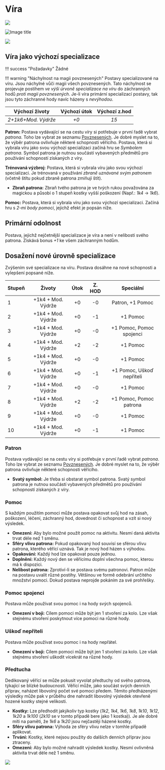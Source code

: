 # Víra

<img src="/assets/sep_line.png"/>

![Image title](/assets/classes/Religion.png)

<img src="/assets/sep_line.png"/>

## Víra jako výchozí specializace

!!! success "Požadavky"
    Žádné

!!! warning "Náchylnost na magii povznesených"
    Postavy specializované na víru. Jsou náchylné vůči magii všech povznesených. Tato náchylnost se projevuje postihem *ve výši úrvoně specializace na víru* do záchranných hodů *proti magii povznesených*. Je-li víra primární specializací postavy, tak jsou tyto záchranné hody navíc házeny s *nevýhodou*.

|   Výchozí životy    | Výchozí útok | Výchozí z.hod |
| :-----------------: | :----------: | :-----------: |
| *2+1k6+Mod. Výdrže* |     *+0*     |     *15*      |

**Patron:** Postava vydávající se na cestu víry si potřebuje v první řadě vybrat *patrona*. Toho lze vybrat ze seznamu [Povznesených](/Starý%20svět%20%28Zasazení%29/gods/). Je dobré myslet na to, že výběr patrona ovlivňuje některé schopnosti věřícího. Postava, která si vybrala víru jako svou výchozí specializaci začíná hru se *Symbolem patrona*. Symbol patrona je nutnou součástí vybavených předmětů pro používání schopností získaných z víry.

**Trénovaná výzbroj:** Postava, která si vybrala víru jako svou výchozí specializaci. Je trénovaná v používání *zbraně uznávané svým patronem* (včetně štítu pokud zbraně patrona zmiňují štít).

- **Zbraň patrona:** Zbraň tvého patrona je ve tvých rukou považována za magickou a působí o 1 stupeň kostky vyšší poškození (Např.: *1k4* -> *1k6*). 

**Pomoc:** Postava, která si vybrala víru jako svou výchozí specializaci. Začíná hru s *2-mi body pomoci*, jejichž efekt je popsán níže.

## Primární odolnost

Postava, jejichž nejčetnější specializace je víra a není v nelibosti svého patrona. Získává bonus *+1* ke všem záchranným hodům.

## Dosažení nové úrovně specializace

Zvýšením své specializace na víru. Postava dosáhne na nové schopnosti a vylepšení popsané níže.

| Stupeň |       Životy       | Útok | Z. HOD |         Speciální         |
| :----- | :----------------: | :--: | :----: | :-----------------------: |
| 1      | +1k4 + Mod. Výdrže |  +0  |   -0   |     Patron, +1 Pomoc      |
| 2      | +1k4 + Mod. Výdrže |  +0  |   -1   |         +1 Pomoc          |
| 3      | +1k4 + Mod. Výdrže |  +0  |   -0   | +1 Pomoc, Pomoc spojenci  |
| 4      | +1k4 + Mod. Výdrže |  +2  |   -2   |         +1 Pomoc          |
| 5      | +1k4 + Mod. Výdrže |  +0  |   -0   |         +1 Pomoc          |
| 6      | +1k4 + Mod. Výdrže |  +0  |   -1   | +1 Pomoc, Uškoď nepříteli |
| 7      | +1k4 + Mod. Výdrže |  +0  |   -0   |         +1 Pomoc          |
| 8      | +1k4 + Mod. Výdrže |  +2  |   -2   |  +1 Pomoc, Pomoc patrona  |
| 9      | +1k4 + Mod. Výdrže |  +0  |   -0   |         +1 Pomoc          |
| 10     | +1k4 + Mod. Výdrže |  +0  |   -1   |         +1 Pomoc          |

### Patron

Postava vydávající se na cestu víry si potřebuje v první řadě vybrat *patrona*. Toho lze vybrat ze seznamu [Povznesených](/Starý%20svět%20%28Zasazení%29/gods/). Je dobré myslet na to, že výběr patrona ovlivňuje některé schopnosti věřícího.

- **Svatý symbol:** Je třeba si obstarat symbol patrona. Svatý symbol patrona je nutnou součástí vybavených předmětů pro používání schopností získaných z víry.

### Pomoc

S každým použitím pomoci může postava opakovat svůj hod na zásah, poškození, léčení, záchranný hod, dovednost či schopnost a vzít si nový výsledek.

- **Omezení:** Aby bylo možné použít pomoc na aktivitu. Nesmí daná aktivita trvat déle než 1 směnu.
- **Sféry vlivu patrona:** Pokud opakovaný hod souvisí se sférou vlivu patrona, kterého věřící uznává. Tak je nový hod házen s výhodou.
- **Opakování:** Každý hod lze opakovat pouze jednou.
- **Doplnění:** Každý nový den se věřícímu doplní všechna pomoc, kterou má k dispozici.
- **Nelibost patrona:** Zprotiví-li se postava svému patronovi. Patron může na postavu uvalit různé postihy. Většinou ve formě odebrání určitého množství pomoci. Dokud postava neprojde pokáním za své prohřešky.

### Pomoc spojenci

Postava může používat svou pomoc i na hody svých spojenců.

- **Omezení v boji:** Cílem pomoci může být jen 1 stvoření za kolo. Lze však stejnému stvoření poskytnout více pomoci na různé hody.

### Uškoď nepříteli

Postava může používat svou pomoc i na hody nepřátel.

- **Omezení v boji:** Cílem pomoci může být jen 1 stvoření za kolo. Lze však stejnému stvoření uškodit vícekrát na různé hody.

### Předtucha

Dedikovaný věřící se může pokusit vyvolat předtuchy od svého patrona, týkající se blízké budoucnosti. Věřící může, jako součást svých denních příprav, naházet libovolný počet své pomoci předem. Těmito předházenými výsledky může pak v průběhu dne nahradit libovolný výsledek otevřeně hozené kostky stejné velikosti.

- **Kostky:** Lze předhodit jakýkoliv typ kostky (*1k2*, *1k4*, *1k6*, *1k8*, *1k10*, *1k12*, *1k20* a *1k100* (*2k10* se v tomto případě bere jako 1 kostka)). Je ale dobré míti na paměti, že *1k6* a *1k20* jsou nejčastěji házené kostky.
- **Sféry vlivu patrona:** Výhoda ze sféry vlivu nelze v tomhle případě aplikovat.
- **Trvání:** Kostky, které nejsou použity do dalších denních příprav jsou ztraceny.
- **Omezení:** Aby bylo možné nahradit výsledek kostky. Nesmí ovlivněná aktivita trvat déle než 1 směnu.

<img src="/assets/sep_line.png"/>
